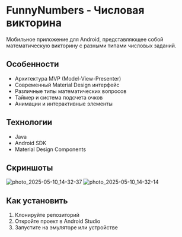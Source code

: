 # FunnyNumbers - Числовая викторина

Мобильное приложение для Android, представляющее собой математическую викторину с разными типами числовых заданий.

## Особенности
- Архитектура MVP (Model-View-Presenter)
- Современный Material Design интерфейс
- Различные типы математических вопросов
- Таймер и система подсчета очков
- Анимации и интерактивные элементы

## Технологии
- Java
- Android SDK
- Material Design Components

## Скриншоты
![photo_2025-05-10_14-32-37](https://github.com/user-attachments/assets/d10317c1-9c19-4767-a866-a61c949d323e)
![photo_2025-05-10_14-32-14](https://github.com/user-attachments/assets/82373ed4-e294-4cbd-918f-9215981a29f2)


## Как установить
1. Клонируйте репозиторий
2. Откройте проект в Android Studio
3. Запустите на эмуляторе или устройстве
